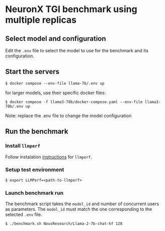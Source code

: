 # NeuronX TGI benchmark using multiple replicas

## Select model and configuration

Edit the `.env` file to select the model to use for the benchmark and its configuration.

## Start the servers

```shell
$ docker compose --env-file llama-7b/.env up
```

for larger models, use their specific docker files:

```shell
$ docker compose -f llama3-70b/docker-compose.yaml --env-file llama3-70b/.env up
```

Note: replace the .env file to change the model configuration

## Run the benchmark

### Install `llmperf`

Follow instalation [instructions](https://github.com/ray-project/llmperf/tree/main?tab=readme-ov-file#installation) for `llmperf`.

### Setup test environment

```shell
$ export LLMPerf=<path-to-llmperf>
```

### Launch benchmark run

The benchmark script takes the `model_id` and number of concurrent users as parameters.
The `model_id` must match the one corresponding to the selected `.env` file.

```
$ ./benchmark.sh NousResearch/Llama-2-7b-chat-hf 128
```


